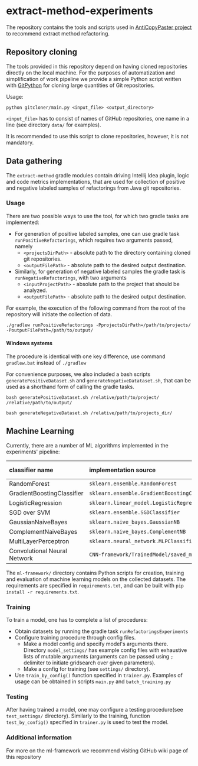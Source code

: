 # extract-method-experiments

The repository contains the tools and scripts used in [AntiCopyPaster project](https://github.com/JetBrains-Research/anti-copy-paster) to recommend extract method refactoring.

## Repository cloning

The tools provided in this repository depend on having cloned repositories directly on the local machine. 
For the purposes of automatization and simplification of work pipeline we provide a simple Python script written with [GitPython](https://github.com/gitpython-developers/GitPython) for cloning large quantities of Git repositories. 

Usage: 
```
python gitcloner/main.py <input_file> <output_directory>
```
`<input_file>` has to consist of names of GitHub repositories, one name in a line (see directory `data/` for examples).

It is recommended to use this script to clone repositories, however, it is not mandatory.

## Data gathering

The `extract-method` gradle modules contain driving Intellij Idea plugin, logic and code metrics implementations, that are 
used for collection of positive and negative labeled samples of refactorings from Java git repositories.

### Usage
There are two possible ways to use the tool, for which two gradle tasks are implemented:
* For generation of positive labeled samples, one can use gradle task `runPositiveRefactorings`, which requires 
two arguments passed, namely
    - `<projectsDirPath>` - absolute path to the directory containing cloned git repositories.
    - `<outputFilePath>` - absolute path to the desired output destination.
* Similarly, for generation of negative labeled samples the gradle task is `runNegativeRefactorings`, 
with two arguments
    - `<inputProjectPath>` - absolute path to the project that should be analyzed.
    - `<outputFilePath>` - absolute path to the desired output destination.

For example, the execution of the following command from the root
of the repository will initiate the collection of data.
```
./gradlew runPositiveRefactorings -PprojectsDirPath=/path/to/projects/ -PoutputFilePath=/path/to/output/
```

#### Windows systems

The procedure is identical with one key difference, use command `gradlew.bat` instead of `./gradlew`

For convenience purposes, we also included a bash scripts `generatePositiveDataset.sh` and
`generateNegativeDatataset.sh`, that can be used as a shorthand form of calling the gradle tasks.

```
bash generatePositiveDataset.sh /relative/path/to/project/ /relative/path/to/output/
```

```
bash generateNegativeDataset.sh /relative/path/to/projects_dir/ 
```

## Machine Learning

Currently, there are a number of ML algorithms implemented in the experiments' pipeline:

| classifier name    | implementation source | shortcut name  |
|:-------------|:-------------| :-----:|
| RandomForest  | `sklearn.ensemble.RandomForest` | RF |
| GradientBoostingClassifier  | `sklearn.ensemble.GradientBoostingClassifier` | GBC |
| LogisticRegression | `sklearn.linear_model.LogisticRegression`   | LRC |
| SGD over SVM  | `sklearn.ensemble.SGDClassifier` | SGD |
| GaussianNaiveBayes  | `sklearn.naive_bayes.GaussianNB`   | GNB |
| ComplementNaiveBayes | `sklearn.naive_bayes.ComplementNB`   |CNB  |
| MultiLayerPerceptron  | `sklearn.neural_network.MLPClassifier` | MLP|
| Convolutional Neural Network  | `CNN-framework/TrainedModel/saved_model.pb` | CNN|


The `ml-framework/` directory contains Python scripts for creation, training and evaluation of machine learning models on the collected datasets. 
The requirements are specified in `requirements.txt`, and can be built with `pip install -r requirements.txt`.

### Training

To train a model, one has to complete a list of procedures:
- Obtain datasets by running the gradle task `runRefactoringsExperiments`
- Configure training procedure through config files.
    - Make a model config and specify model's arguments there. 
    Directory `model_settings/` has example config files with exhaustive lists of mutable arguments (arguments can be passed using `;` delimiter to initiate gridsearch over given parameters).
    - Make a config for training (see `settings/` directory).
- Use `train_by_config()` function specified in `trainer.py`. Examples of usage can be obtained in scripts `main.py` and `batch_training.py` 


### Testing

After having trained a model, one may configure a testing procedure(see `test_settings/` directory). 
Similarly to the training, function `test_by_config()` specified in `trainer.py` is used to test the model.

### Additional information
For more on the ml-framework we recommend visiting GitHub wiki page of this repository

